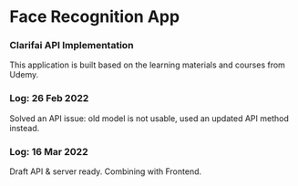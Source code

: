# Face Recognition App 

### Clarifai API Implementation
This application is built based on the learning materials and courses from Udemy.

### Log: 26 Feb 2022
Solved an API issue: old model is not usable, used an updated API method instead.

### Log: 16 Mar 2022
Draft API & server ready. Combining with Frontend.
